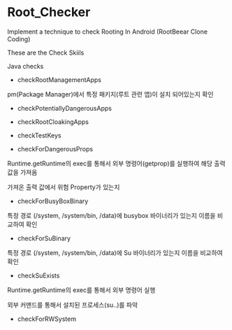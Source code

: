 # Root_Checker

Implement a technique to check Rooting In Android (RootBeear Clone Coding)

These are the Check Skiils 

Java checks

- checkRootManagementApps

pm(Package Manager)에서 특정 패키지(루트 관련 앱)이 설치 되어있는지 확인

- checkPotentiallyDangerousApps

- checkRootCloakingApps

- checkTestKeys

- checkForDangerousProps

Runtime.getRuntime의 exec를 통해서 외부 명령어(getprop)를 실행하여 해당 출력 값을 가져옴

가져온 출력 값에서 위험 Property가 있는지 

- checkForBusyBoxBinary

특정 경로 (/system, /system/bin, /data)에 busybox 바이너리가 있는지 이름을 비교하여 확인

- checkForSuBinary

특정 경로 (/system, /system/bin, /data)에 Su 바이너리가 있는지 이름을 비교하여 확인

- checkSuExists

Runtime.getRuntime의 exec를 통해서 외부 명령어 실행

외부 커맨드를 통해서 설치된 프로세스(su..)를 파악

- checkForRWSystem

